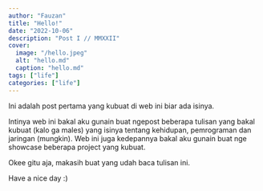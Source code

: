```yaml
---
author: "Fauzan"
title: "Hello!"
date: "2022-10-06"
description: "Post I // MMXXII"
cover:
  image: "/hello.jpeg"
  alt: "hello.md"
  caption: "hello.md"
tags: ["life"]
categories: ["life"]
---
```


Ini adalah post pertama yang kubuat di web ini biar ada isinya.

<!--more-->

Intinya web ini bakal aku gunain buat ngepost beberapa tulisan yang bakal kubuat (kalo ga males) yang isinya tentang kehidupan, pemrograman dan jaringan (mungkin). Web ini juga kedepannya bakal aku gunain buat nge showcase beberapa project yang kubuat.

Okee gitu aja, makasih buat yang udah baca tulisan ini.

Have a nice day :)

